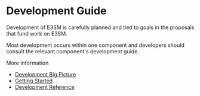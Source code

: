 # Development Guide

Development of E3SM is carefully planned and tied to goals in the proposals that fund
work on E3SM.

Most development occurs within one component and developers should consult the
relevant component's development guide.

More information

+ [Development Big Picture](https://acme-climate.atlassian.net/wiki/spaces/DOC/pages/7997024/Development+Big+Picture)
+ [Getting Started](https://acme-climate.atlassian.net/wiki/spaces/DOC/pages/1868455/Development+Getting+Started+Guide)
+ [Development Reference](https://acme-climate.atlassian.net/wiki/spaces/DOC/pages/2523163/Development+Reference)
